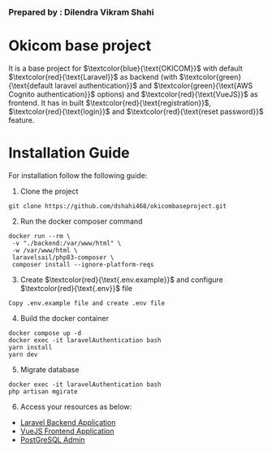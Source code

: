 ### Prepared by : Dilendra Vikram Shahi

# Okicom base project

It is a base project for $\textcolor{blue}{\text{OKICOM}}$ with default $\textcolor{red}{\text{Laravel}}$ as backend (with $\textcolor{green}{\text{default laravel authentication}}$ and $\textcolor{green}{\text{AWS Cognito authentication}}$ options) and $\textcolor{red}{\text{VueJS}}$ as frontend. It has in built $\textcolor{red}{\text{registration}}$, $\textcolor{red}{\text{login}}$ and $\textcolor{red}{\text{reset password}}$ feature.

# Installation Guide

For installation follow the following guide:

1. Clone the project

```
git clone https://github.com/dshahi468/okicombaseproject.git
```

2. Run the docker composer command

```
docker run --rm \
 -v "./backend:/var/www/html" \
 -w /var/www/html \
 laravelsail/php83-composer \
 composer install --ignore-platform-reqs
```

3. Create $\textcolor{red}{\text{.env.example}}$ and configure $\textcolor{red}{\text{.env}}$ file

```
Copy .env.example file and create .env file
```

4. Build the docker container

```
docker compose up -d
docker exec -it laravelAuthentication bash
yarn install
yarn dev
```

5. Migrate database

```
docker exec -it laravelAuthentication bash
php artisan mgirate
```

6. Access your resources as below:

- [Laravel Backend Application](http://localhost:8000)
- [VueJS Frontend Application](http://localhost:8081)
- [PostGreSQL Admin](http://localhost:8087)
